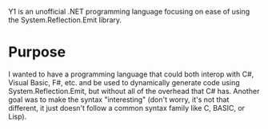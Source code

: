 Y1 is an unofficial .NET programming language focusing on ease of using the System.Reflection.Emit library.

# Purpose
I wanted to have a programming language that could both interop with C#, Visual Basic, F#, etc. and be used to dynamically generate code using System.Reflection.Emit, but without all of the overhead that C# has. Another goal was to make the syntax "interesting" (don't worry, it's not that different, it just doesn't follow a common syntax family like C, BASIC, or Lisp).

